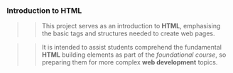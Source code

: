 ### Introduction to HTML
> 
>> This project serves as an introduction to
 **HTML**, emphasising the basic tags and 
 structures needed to create web pages.

>> It is intended to assist students 
comprehend the fundamental **HTML**
 building elements as part of the
  _foundational course_, so preparing them
   for more complex **web development** topics.